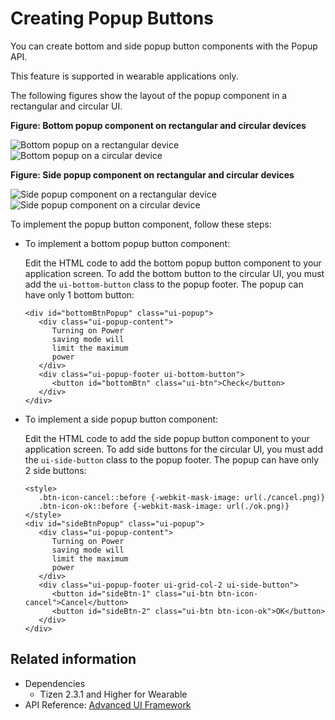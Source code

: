 # Creating Popup Buttons

You can create bottom and side popup button components with the Popup API.

This feature is supported in wearable applications only.

The following figures show the layout of the popup component in a rectangular and circular UI.

**Figure: Bottom popup component on rectangular and circular devices**

![Bottom popup on a rectangular device](./media/rectangular_popup_bottom.png) ![Bottom popup on a circular device](./media/round_popup_bottom.png)

**Figure: Side popup component on rectangular and circular devices**

![Side popup component on a rectangular device](./media/rectangular_popup_side.png) ![Side popup component on a circular device](./media/round_popup_side.png)

To implement the popup button component, follow these steps:

- To implement a bottom popup button component:

  Edit the HTML code to add the bottom popup button component to your application screen. To add the bottom button to the circular UI, you must add the `ui-bottom-button` class to the popup footer. The popup can have only 1 bottom button:

  ```
  <div id="bottomBtnPopup" class="ui-popup">
     <div class="ui-popup-content">
        Turning on Power
        saving mode will
        limit the maximum
        power
     </div>
     <div class="ui-popup-footer ui-bottom-button">
        <button id="bottomBtn" class="ui-btn">Check</button>
     </div>
  </div>
  ```

- To implement a side popup button component:

  Edit the HTML code to add the side popup button component to your application screen. To add side buttons for the circular UI, you must add the `ui-side-button` class to the popup footer. The popup can have only 2 side buttons:

  ```
  <style>
     .btn-icon-cancel::before {-webkit-mask-image: url(./cancel.png)}
     .btn-icon-ok::before {-webkit-mask-image: url(./ok.png)}
  </style>
  <div id="sideBtnPopup" class="ui-popup">
     <div class="ui-popup-content">
        Turning on Power
        saving mode will
        limit the maximum
        power
     </div>
     <div class="ui-popup-footer ui-grid-col-2 ui-side-button">
        <button id="sideBtn-1" class="ui-btn btn-icon-cancel">Cancel</button>
        <button id="sideBtn-2" class="ui-btn btn-icon-ok">OK</button>
     </div>
  </div>
  ```

## Related information
* Dependencies
  - Tizen 2.3.1 and Higher for Wearable
* API Reference: [Advanced UI Framework](../../api/latest/ui_fw_api/ui_fw_api_cover.htm)
